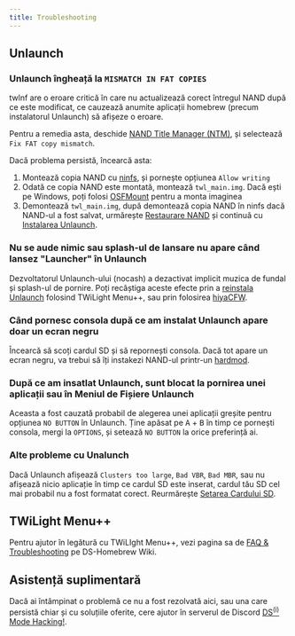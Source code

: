 ```yaml
---
title: Troubleshooting
---
```


## Unlaunch
### Unlaunch îngheață la `MISMATCH IN FAT COPIES`

twlnf are o eroare critică în care nu actualizează corect întregul NAND după ce este modificat, ce cauzează anumite aplicații homebrew (precum instalatorul Unlaunch) să afișeze o eroare.

Pentru a remedia asta, deschide [NAND Title Manager (NTM)](https://github.com/Epicpkmn11/NTM/releases), și selectează `Fix FAT copy mismatch`.

Dacă problema persistă, încearcă asta:
1. Montează copia NAND cu [ninfs](https://github.com/ihaveamac/ninfs/releases), și pornește opțiunea `Allow writing`
1. Odată ce copia NAND este montată, montează `twl_main.img`. Dacă ești pe Windows, poți folosi [OSFMount](https://www.osforensics.com/tools/mount-disk-images.html) pentru a monta imaginea
1. Demontează `twl_main.img`, după demontează copia NAND în ninfs dacă NAND-ul a fost salvat, urmărește [Restaurare NAND](restoring-nand) și continuă cu [Instalarea Unlaunch](installing-unlaunch).

### Nu se aude nimic sau splash-ul de lansare nu apare când lansez "Launcher" în Unlaunch

Dezvoltatorul Unlaunch-ului (nocash) a dezactivat implicit muzica de fundal și splash-ul de pornire. Poți recâștiga aceste efecte prin a [reinstala Unlaunch](installing-unlaunch) folosind TWiLight Menu++, sau prin folosirea [hiyaCFW](https://wiki.ds-homebrew.com/hiyacfw/installing).

### Când pornesc consola după ce am instalat Unlaunch apare doar un ecran negru

Încearcă să scoți cardul SD și să repornești consola. Dacă tot apare un ecran negru, va trebui să îți instakezi NAND-ul printr-un [hardmod](https://wiki.ds-homebrew.com/ds-index/hardmod).

### După ce am insatlat Unlaunch, sunt blocat la pornirea unei aplicații sau în Meniul de Fișiere Unlaunch

Aceasta a fost cauzată probabil de alegerea unei aplicații greșite pentru opțiunea `NO BUTTON` în Unlaunch. Ține apăsat pe <kbd class="face">A</kbd> + <kbd class="face">B</kbd> în timp ce pornești consola, mergi la `OPTIONS`, și setează `NO BUTTON` la orice preferință ai.

### Alte probleme cu Unalunch

Dacă Unlaunch afișează `Clusters too large`, `Bad VBR`, `Bad MBR`, sau nu afișează nicio aplicație în timp ce cardul SD este inserat, cardul tău SD cel mai probabil nu a fost formatat corect. Reurmărește [Setarea Cardului SD](sd-card-setup).

## TWiLight Menu++

Pentru ajutor în legătură cu TWiLIght Menu++, vezi pagina sa de [FAQ & Troubleshooting](https://wiki.ds-homebrew.com/twilightmenu/faq) pe DS-Homebrew Wiki.

## Asistență suplimentară

Dacă ai întâmpinat o problemă ce nu a fost rezolvată aici, sau una care persistă chiar și cu soluțiile oferite, cere ajutor în serverul de Discord [DS<sup>(i)</sup> Mode Hacking!](https://discord.gg/yD3spjv).
